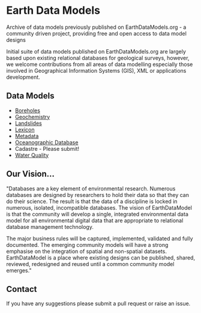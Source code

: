# Earth Data Models
Archive of data models previously published on EarthDataModels.org - a community driven project, providing free and open access to data model designs

Initial suite of data models published on EarthDataModels.org are largely based upon existing relational databases for geological surveys, however, we welcome contributions from all areas of data modelling especially those involved in Geographical Information Systems (GIS), XML or applications development.

## Data Models

- [Boreholes](https://github.com/BritishGeologicalSurvey/Earth-Data-Models/tree/main/Boreholes)
- [Geochemistry](https://github.com/BritishGeologicalSurvey/Earth-Data-Models/tree/main/Geochemistry)
- [Landslides](https://github.com/BritishGeologicalSurvey/Earth-Data-Models/tree/main/Landslides)
- [Lexicon](https://github.com/BritishGeologicalSurvey/Earth-Data-Models/tree/main/Lexicon)
- [Metadata](https://github.com/BritishGeologicalSurvey/Earth-Data-Models/tree/main/Metadata)
- [Oceanographic Database](http://www.bodc.ac.uk/about/information_technology/database_design/)
- Cadastre - Please submit!
- [Water Quality](http://me.water.usgs.gov/reports/OFR01-485.pdf)

## Our Vision...

"Databases are a key element of environmental research. Numerous databases are designed by researchers to hold their data so that they can do their science. The result is that the data of a discipline is locked in numerous, isolated, incompatible databases. The vision of EarthDataModel is that the community will develop a single, integrated environmental data model for all environmental digital data that are appropriate to relational database management technology.

The major business rules will be captured, implemented, validated and fully documented. The emerging community models will have a strong emphasise on the integration of spatial and non-spatial datasets. EarthDataModel is a place where existing designs can be published, shared, reviewed, redesigned and reused until a common community model emerges."

## Contact

If you have any suggestions please submit a pull request or raise an issue.  
